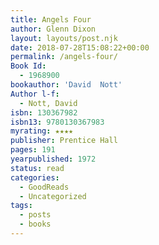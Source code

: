 ```yaml
---
title: Angels Four
author: Glenn Dixon
layout: layouts/post.njk
date: 2018-07-28T15:08:22+00:00
permalink: /angels-four/
Book Id:
  - 1968900
bookauthor: 'David  Nott'
Author l-f:
  - Nott, David
isbn: 130367982
isbn13: 9780130367983
myrating: ★★★★
publisher: Prentice Hall
pages: 191
yearpublished: 1972
status: read
categories:
  - GoodReads
  - Uncategorized
tags:
  - posts
  - books
---
```

